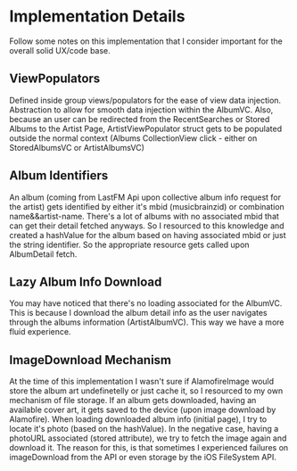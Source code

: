 # Implementation Details

Follow some notes on this implementation that I consider important for the overall solid UX/code base.

## ViewPopulators

Defined inside group views/populators for the ease of view data injection. Abstraction to allow for smooth data injection within the AlbumVC. Also, because an user can be redirected from the RecentSearches or Stored Albums to the Artist Page, ArtistViewPopulator struct gets to be populated outside the normal context (Albums CollectionView click - either on StoredAlbumsVC or ArtistAlbumsVC)

## Album Identifiers

An album (coming from LastFM Api upon collective album info request for the artist) gets identified by either it's mbid (musicbrainzid) or combination name&&artist-name. There's a lot of albums with no associated mbid that can get their detail fetched anyways. So I resourced to this knowledge and created a hashValue for the album based on having associated mbid or just the string identifier. So the appropriate resource gets called upon AlbumDetail fetch. 


## Lazy Album Info Download

You may have noticed that there's no loading associated for the AlbumVC. This is because I download the album detail info as the user navigates through the albums information (ArtistAlbumVC). This way we have a more fluid experience.

## ImageDownload Mechanism

At the time of this implementation I wasn't sure if AlamofireImage would store the album art undefinetelly or just cache it, so I resourced to my own mechanism of file storage. If an album gets downloaded, having an available cover art, it gets saved to the device (upon image download by Alamofire). When loading downloaded album info (initial page), I try to locate it's photo (based on the hashValue). In the negative case, having a photoURL associated (stored attribute), we try to fetch the image again and download it. The reason for this, is that sometimes I experienced failures on imageDownload from the API or even storage by the iOS FileSystem API.